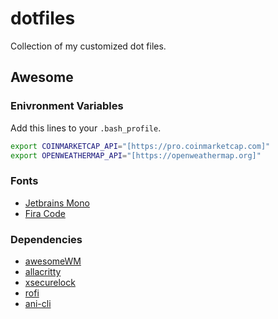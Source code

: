# dotfiles
Collection of my customized dot files.
## Awesome
### Enivronment Variables
Add this lines to your `.bash_profile`.
```bash
export COINMARKETCAP_API="[https://pro.coinmarketcap.com]"
export OPENWEATHERMAP_API="[https://openweathermap.org]"
```
### Fonts
- [Jetbrains Mono](https://www.jetbrains.com/lp/mono)
- [Fira Code](https://github.com/tonsky/FiraCode)
### Dependencies
- [awesomeWM](https://awesomewm.org)
- [allacritty](https://github.com/alacritty/alacritty)
- [xsecurelock](https://github.com/google/xsecurelock)
- [rofi](https://github.com/davatorium/rofi)
- [ani-cli](https://github.com/pystardust/ani-cli)
